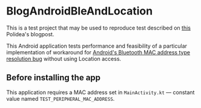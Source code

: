 # BlogAndroidBleAndLocation

This is a test project that may be used to reproduce test described on [this](https://www.polidea.com/blog/Polidea-Labs-1-A-Minimal-and-Almost-Free-Toolchain-Setup-for-nRF5x-Chips/) Polidea's blogpost.

This Android application tests performance and feasibility of a particular implementation of workaround for [Android's Bluetooth MAC address
 type resolution bug](https://github.com/Polidea/RxAndroidBle/wiki/FAQ:-Cannot-connect#connect-without-a-scan) without using Location 
 access.

## Before installing the app
This application requires a MAC address set in `MainActivity.kt` — constant value named `TEST_PERIPHERAL_MAC_ADDRESS`.
